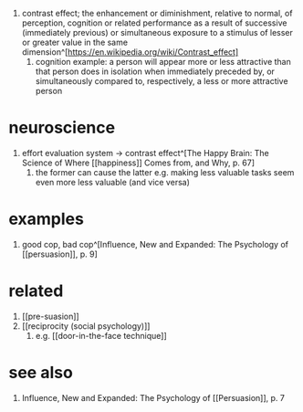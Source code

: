 1. contrast effect; the enhancement or diminishment, relative to normal, of perception, cognition or related performance as a result of successive (immediately previous) or simultaneous exposure to a stimulus of lesser or greater value in the same dimension^[https://en.wikipedia.org/wiki/Contrast_effect]
	1. cognition example: a person will appear more or less attractive than that person does in isolation when immediately preceded by, or simultaneously compared to, respectively, a less or more attractive person

# neuroscience
1. effort evaluation system → contrast effect^[The Happy Brain: The Science of Where [[happiness]] Comes from, and Why, p. 67]
	1. the former can cause the latter e.g. making less valuable tasks seem even more less valuable (and vice versa)

# examples
1. good cop, bad cop^[Influence, New and Expanded: The Psychology of [[persuasion]], p. 9]

# related
1. [[pre-suasion]]
2. [[reciprocity (social psychology)]]
	1. e.g. [[door-in-the-face technique]]

# see also
1. Influence, New and Expanded: The Psychology of [[Persuasion]], p. 7